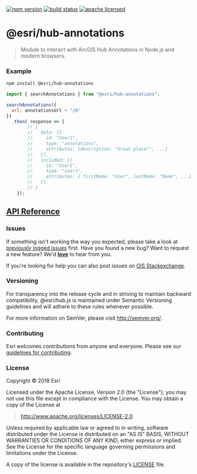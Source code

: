 [![npm version][npm-img]][npm-url]
[![build status][travis-img]][travis-url]
[![apache licensed](https://img.shields.io/badge/license-Apache-green.svg?style=flat-square)](https://raw.githubusercontent.com/Esri/hub.js/master/LICENSE)

[npm-img]: https://img.shields.io/npm/v/@esri/hub-annotations.svg?style=flat-square
[npm-url]: https://www.npmjs.com/package/@esri/hub-annotations
[travis-img]: https://img.shields.io/travis/Esri/hub.js/master.svg?style=flat-square
[travis-url]: https://travis-ci.org/Esri/hub.js

# @esri/hub-annotations

> Module to interact with ArcGIS Hub Annotations in Node.js and modern browsers.

### Example

```bash
npm install @esri/hub-annotations
```
```js
import { searchAnnotations } from "@esri/hub-annotations";

searchAnnotations({
  url: annotationsUrl + "/0"
})
  .then( response => {
        // {
        //   data: [{
        //     id: "User1",
        //     type: "annotations",
        //     attributes: {description: "Great place!", ...}
        //   }],
        //   included: [{
        //     id: "User1",
        //     type: "users",
        //     attributes: { firstName: "User", lastName: "Name", ...}
        //   }]
        // }
    });
```

## [API Reference](https://esri.github.io/hub.js/api/annotations/)

### Issues

If something isn't working the way you expected, please take a look at [previously logged issues](https://github.com/Esri/hub.js/issues) first.  Have you found a new bug?  Want to request a new feature?  We'd [**love**](https://github.com/Esri/hub.js/issues/new) to hear from you.

If you're looking for help you can also post issues on [GIS Stackexchange](http://gis.stackexchange.com/questions/ask?tags=esri-oss).

### Versioning

For transparency into the release cycle and in striving to maintain backward compatibility, @esri/hub.js is maintained under Semantic Versioning guidelines and will adhere to these rules whenever possible.

For more information on SemVer, please visit <http://semver.org/>.

### Contributing

Esri welcomes contributions from anyone and everyone. Please see our [guidelines for contributing](CONTRIBUTING.md).

### License

Copyright &copy; 2018 Esri

Licensed under the Apache License, Version 2.0 (the "License");
you may not use this file except in compliance with the License.
You may obtain a copy of the License at

> http://www.apache.org/licenses/LICENSE-2.0

Unless required by applicable law or agreed to in writing, software
distributed under the License is distributed on an "AS IS" BASIS,
WITHOUT WARRANTIES OR CONDITIONS OF ANY KIND, either express or implied.
See the License for the specific language governing permissions and
limitations under the License.

A copy of the license is available in the repository's [LICENSE](../../LICENSE) file.
